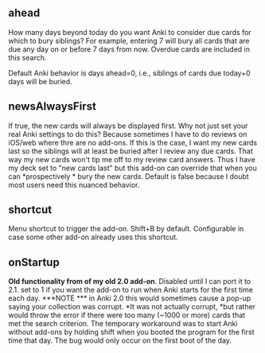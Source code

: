 ## ahead
How many days beyond today do you want Anki to consider due cards for which to bury siblings?
For example, entering 7 will bury all cards that are due any day on or before 7 days from now. Overdue cards are included in this search.

Default Anki behavior is days ahead=0, i.e., siblings of cards due today+0 days will be buried.

## newsAlwaysFirst
If true, the new cards will always be displayed first. Why not just set your real Anki settings to do this? Because sometimes I have to do reviews on iOS/web where thre are no add-ons. If this is the case, I want my new cards last so the siblings will at least be buried after I review any due cards. That way my new cards won't tip me off to my review card answers. Thus I have my deck set to "new cards last" but this add-on can override that when you can *prospectively * bury the new cards. Default is false because I doubt most users need this nuanced behavior.

## shortcut
Menu shortcut to trigger the add-on. Shift+B by default. Configurable in case some other add-on already uses this shortcut.

## onStartup
**Old functionality from of my old 2.0 add-on**. Disabled until I can port it to 2.1.
set to 1 if you want the add-on to run when Anki starts for the first time each day. 
***NOTE *** in Anki 2.0 this would sometimes cause a pop-up saying your collection was corrupt. *It was not actually corrupt, *but rather would throw the error if there were too many (~1000 or more) cards that met the search criterion. The temporary workaround was to start Anki without add-ons by holding shift when you booted the program for the first time that day. The bug would only occur on the first boot of the day. 